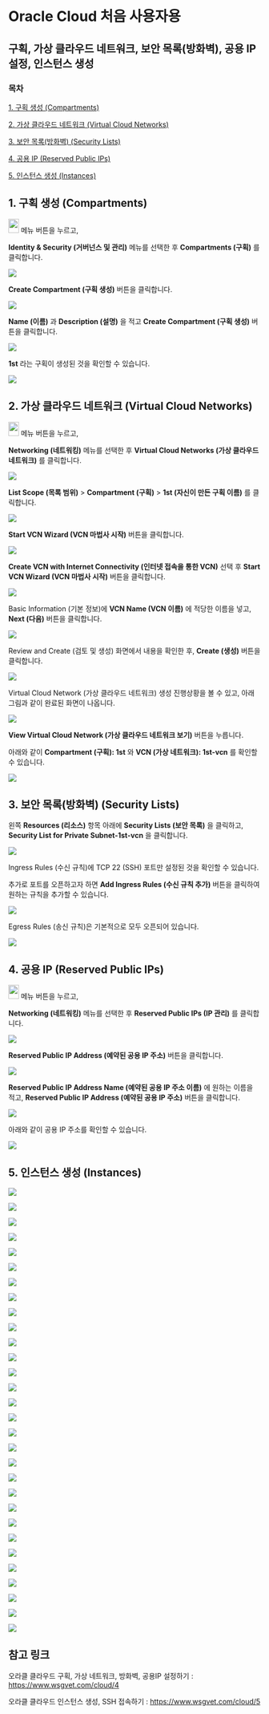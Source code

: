 # Oracle Cloud 처음 사용자용

## 구획, 가상 클라우드 네트워크, 보안 목록(방화벽), 공용 IP 설정, 인스턴스 생성

### 목차

[1. 구획 생성 (Compartments)](#1-구획-생성-compartments)

[2. 가상 클라우드 네트워크 (Virtual Cloud Networks)](#2-가상-클라우드-네트워크-virtual-cloud-networks)

[3. 보안 목록(방화벽) (Security Lists)](#3-보안-목록방화벽-security-lists)

[4. 공용 IP (Reserved Public IPs)](#4-공용-ip-reserved-public-ips)

[5. 인스턴스 생성 (Instances)](#5-인스턴스-생성-instances)

## 1. 구획 생성 (Compartments)

<img src="img/menu.png" width="21" height="28"> 메뉴 버튼을 누르고,

**Identity & Security (거버넌스 및 관리)** 메뉴를 선택한 후 **Compartments (구획)** 를 클릭합니다.

![](img/oci-compartments-01.png)

**Create Compartment (구획 생성)** 버튼을 클릭합니다.

![](img/oci-compartments-02.png)

**Name (이름)** 과 **Description (설명)** 을 적고 **Create Compartment (구획 생성)** 버튼을 클릭합니다.

![](img/oci-compartments-03.png)

**1st** 라는 구획이 생성된 것을 확인할 수 있습니다.

![](img/oci-compartments-04.png)

## 2. 가상 클라우드 네트워크 (Virtual Cloud Networks)

<img src="img/menu.png" width="21" height="28"> 메뉴 버튼을 누르고,

**Networking (네트워킹)** 메뉴를 선택한 후 **Virtual Cloud Networks (가상 클라우드 네트워크)** 를 클릭합니다.

![](img/oci-vcn-01.png)

**List Scope (목록 범위)** > **Compartment (구획)** > **1st (자신이 만든 구획 이름)** 를 클릭합니다.

![](img/oci-vcn-02.png)

**Start VCN Wizard (VCN 마법사 시작)** 버튼을 클릭합니다.

![](img/oci-vcn-03.png)

**Create VCN with Internet Connectivity (인터넷 접속을 통한 VCN)** 선택 후 **Start VCN Wizard (VCN 마법사 시작)** 버튼을 클릭합니다.

![](img/oci-vcn-04.png)

Basic Information (기본 정보)에 **VCN Name (VCN 이름)** 에 적당한 이름을 넣고, **Next (다음)** 버튼을 클릭합니다.

![](img/oci-vcn-05.png)

Review and Create (검토 및 생성) 화면에서 내용을 확인한 후, **Create (생성)** 버튼을 클릭합니다.

![](img/oci-vcn-06.png)

Virtual Cloud Network (가상 클라우드 네트워크) 생성 진행상황을 볼 수 있고, 아래 그림과 같이 완료된 화면이 나옵니다.

![](img/oci-vcn-07.png)

**View Virtual Cloud Network (가상 클라우드 네트워크 보기)** 버튼을 누릅니다.

아래와 같이 **Compartment (구획): 1st** 와 **VCN (가상 네트워크): 1st-vcn** 를 확인할 수 있습니다.

![](img/oci-vcn-08.png)

## 3. 보안 목록(방화벽) (Security Lists)

왼쪽 **Resources (리소스)** 항목 아래에 **Security Lists (보안 목록)** 을 클릭하고, **Security List for Private Subnet-1st-vcn** 을 클릭합니다.

![](img/oci-vcn-security-list-01.png)

Ingress Rules (수신 규칙)에 TCP 22 (SSH) 포트만 설정된 것을 확인할 수 있습니다.

추가로 포트를 오픈하고자 하면 **Add Ingress Rules (수신 규칙 추가)** 버튼을 클릭하여 원하는 규칙을 추가할 수 있습니다.

![](img/oci-vcn-security-list-02.png)

Egress Rules (송신 규칙)은 기본적으로 모두 오픈되어 있습니다.

![](img/oci-vcn-security-list-03.png)

## 4. 공용 IP (Reserved Public IPs)

<img src="img/menu.png" width="21" height="28"> 메뉴 버튼을 누르고,

**Networking (네트워킹)** 메뉴를 선택한 후 **Reserved Public IPs (IP 관리)** 를 클릭합니다.

![](img/oci-public-ip-01.png)

**Reserved Public IP Address (예약된 공용 IP 주소)** 버튼을 클릭합니다.

![](img/oci-public-ip-02.png)

**Reserved Public IP Address Name (예약된 공용 IP 주소 이름)** 에 원하는 이름을 적고, **Reserved Public IP Address (예약된 공용 IP 주소)** 버튼을 클릭합니다.

![](img/oci-public-ip-03.png)

아래와 같이 공용 IP 주소를 확인할 수 있습니다.

![](img/oci-public-ip-04.png)

## 5. 인스턴스 생성 (Instances)

![](img/oci-instance-01.png)

![](img/oci-instance-02.png)

![](img/oci-instance-03.png)

![](img/oci-instance-04.png)

![](img/oci-instance-05.png)

![](img/oci-instance-06.png)

![](img/oci-instance-07.png)

![](img/oci-instance-08.png)

![](img/oci-instance-09.png)

![](img/oci-instance-10.png)

![](img/oci-instance-11.png)

![](img/oci-instance-12.png)

![](img/oci-instance-13.png)

![](img/oci-instance-14.png)

![](img/oci-instance-15.png)

![](img/oci-instance-16.png)

![](img/oci-instance-17.png)

![](img/oci-instance-18.png)

![](img/oci-instance-19.png)

![](img/oci-instance-20.png)

![](img/oci-instance-21.png)

![](img/oci-instance-22.png)

![](img/oci-instance-23.png)

![](img/oci-instance-24.png)

![](img/oci-instance-25.png)

![](img/oci-instance-26.png)

![](img/oci-instance-27.png)

![](img/oci-instance-28.png)

![](img/oci-instance-29.png)

![](img/oci-instance-30.png)

## 참고 링크

오라클 클라우드 구획, 가상 네트워크, 방화벽, 공용IP 설정하기 : https://www.wsgvet.com/cloud/4

오라클 클라우드 인스턴스 생성, SSH 접속하기 : https://www.wsgvet.com/cloud/5
